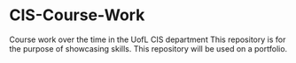 # CIS-Course-Work
Course work over the time in the UofL CIS department
This repository is for the purpose of showcasing skills. This repository will be used on a portfolio.
